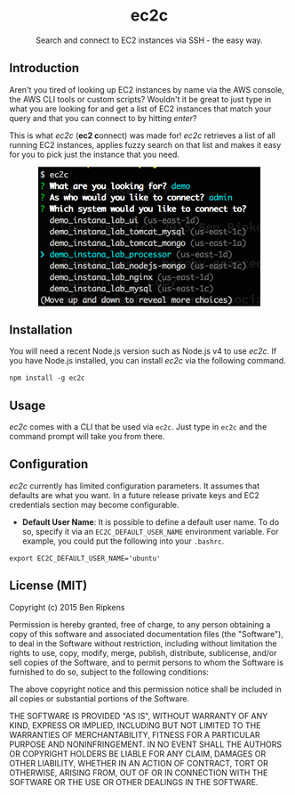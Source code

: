 <h1 align="center">ec2c</h1>
<p align="center">Search and connect to EC2 instances via SSH - the easy way.</p>

## Introduction
Aren't you tired of looking up EC2 instances by name via the AWS console, the AWS CLI tools or custom scripts? Wouldn't it be great to just type in what you are looking for and get a list of EC2 instances that match your query and that you can connect to by hitting *enter*?

This is what *ec2c* (**ec2 c**onnect) was made for! *ec2c* retrieves a list of all running EC2 instances, applies fuzzy search on that list and makes it easy for you to pick just the instance that you need.

<p align="center">
  <img src="./screenshot.png"
       alt="Screenshot showing the CLI"
       width="400px"
       align="center"/>
</p>

## Installation
You will need a recent Node.js version such as Node.js v4 to use *ec2c*. If you have Node.js installed, you can install *ec2c* via the following command.

```
npm install -g ec2c
```

## Usage
*ec2c* comes with a CLI that be used via `ec2c`. Just type in `ec2c` and the command prompt will take you from there.

## Configuration
*ec2c* currently has limited configuration parameters. It assumes that defaults are what you want. In a future release private keys and EC2 credentials section may become configurable.

 - **Default User Name**: It is possible to define a default user name. To do so, specify it via an `EC2C_DEFAULT_USER_NAME` environment variable. For example, you could put the following into your `.bashrc`.

```
export EC2C_DEFAULT_USER_NAME='ubuntu'
```

## License (MIT)

Copyright (c) 2015 Ben Ripkens

Permission is hereby granted, free of charge, to any person obtaining a copy
of this software and associated documentation files (the "Software"), to deal
in the Software without restriction, including without limitation the rights
to use, copy, modify, merge, publish, distribute, sublicense, and/or sell
copies of the Software, and to permit persons to whom the Software is
furnished to do so, subject to the following conditions:

The above copyright notice and this permission notice shall be included in
all copies or substantial portions of the Software.

THE SOFTWARE IS PROVIDED "AS IS", WITHOUT WARRANTY OF ANY KIND, EXPRESS OR
IMPLIED, INCLUDING BUT NOT LIMITED TO THE WARRANTIES OF MERCHANTABILITY,
FITNESS FOR A PARTICULAR PURPOSE AND NONINFRINGEMENT. IN NO EVENT SHALL THE
AUTHORS OR COPYRIGHT HOLDERS BE LIABLE FOR ANY CLAIM, DAMAGES OR OTHER
LIABILITY, WHETHER IN AN ACTION OF CONTRACT, TORT OR OTHERWISE, ARISING FROM,
OUT OF OR IN CONNECTION WITH THE SOFTWARE OR THE USE OR OTHER DEALINGS IN
THE SOFTWARE.
